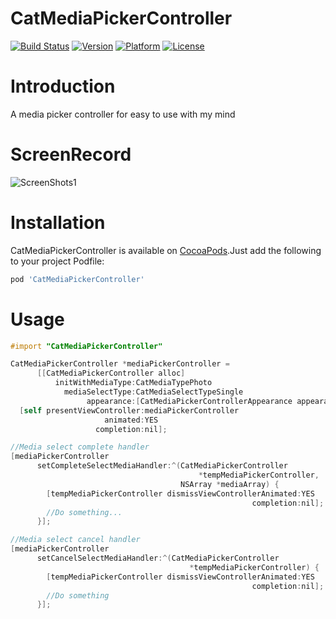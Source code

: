 # CatMediaPickerController

[![Build Status](https://api.travis-ci.org/K-cat/CatMediaPickerController.svg)](https://travis-ci.org/K-cat)
[![Version](https://img.shields.io/cocoapods/v/CatMediaPickerController.svg)](https://cocoapods.org/pods/CatMediaPickerController)
[![Platform](https://img.shields.io/cocoapods/p/CatMediaPickerController.svg)]()
[![License](https://img.shields.io/cocoapods/l/CatMediaPickerController.svg)]()

# Introduction

A media picker controller for easy to use with my mind

# ScreenRecord

![ScreenShots1](https://raw.githubusercontent.com/K-cat/CatMediaPickerController/master/ScreenRecord.gif)

# Installation

CatMediaPickerController is available on [CocoaPods](http://cocoapods.org).Just add the following to your project Podfile:

```ruby
pod 'CatMediaPickerController'
```

# Usage

```objective-c
#import "CatMediaPickerController"

CatMediaPickerController *mediaPickerController =
      [[CatMediaPickerController alloc]
          initWithMediaType:CatMediaTypePhoto
            mediaSelectType:CatMediaSelectTypeSingle
                 appearance:[CatMediaPickerControllerAppearance appearance]];
  [self presentViewController:mediaPickerController
                     animated:YES
                   completion:nil];

//Media select complete handler
[mediaPickerController
      setCompleteSelectMediaHandler:^(CatMediaPickerController
                                          *tempMediaPickerController,
                                      NSArray *mediaArray) {
        [tempMediaPickerController dismissViewControllerAnimated:YES
                                                      completion:nil];
        //Do something...
      }];

//Media select cancel handler
[mediaPickerController
      setCancelSelectMediaHandler:^(CatMediaPickerController
                                        *tempMediaPickerController) {
        [tempMediaPickerController dismissViewControllerAnimated:YES
                                                      completion:nil];
        //Do something
      }];

```
